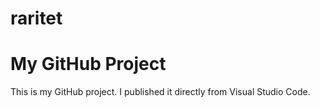 # raritet
# My GitHub Project

This is my GitHub project. I published it directly from Visual Studio Code.
